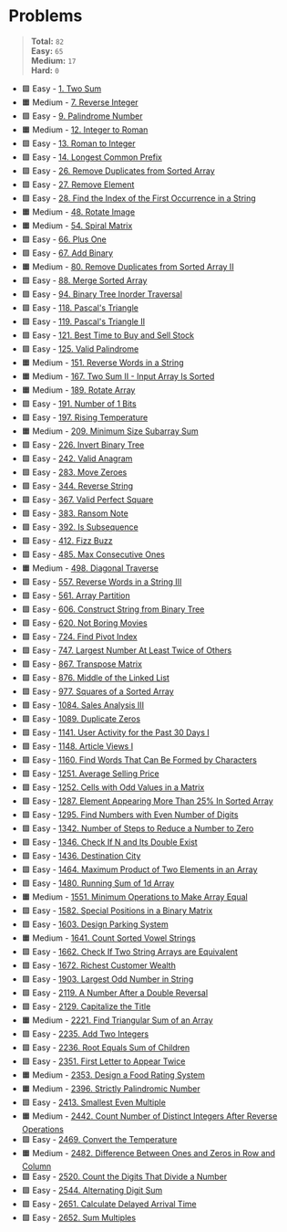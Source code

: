 # Problems

> **Total:** `82` \
> **Easy:** `65` \
> **Medium:** `17` \
> **Hard:** `0` 


* 🟩 Easy - [1. Two Sum](<1. Two Sum.md>)
* 🟧 Medium - [7. Reverse Integer](<7. Reverse Integer.md>)
* 🟩 Easy - [9. Palindrome Number](<9. Palindrome Number.md>)
* 🟧 Medium - [12. Integer to Roman](<12. Integer to Roman.md>)
* 🟩 Easy - [13. Roman to Integer](<13. Roman to Integer.md>)
* 🟩 Easy - [14. Longest Common Prefix](<14. Longest Common Prefix.md>)
* 🟩 Easy - [26. Remove Duplicates from Sorted Array](<26. Remove Duplicates from Sorted Array.md>)
* 🟩 Easy - [27. Remove Element](<27. Remove Element.md>)
* 🟩 Easy - [28. Find the Index of the First Occurrence in a String](<28. Find the Index of the First Occurrence in a String.md>)
* 🟧 Medium - [48. Rotate Image](<48. Rotate Image.md>)
* 🟧 Medium - [54. Spiral Matrix](<54. Spiral Matrix.md>)
* 🟩 Easy - [66. Plus One](<66. Plus One.md>)
* 🟩 Easy - [67. Add Binary](<67. Add Binary.md>)
* 🟧 Medium - [80. Remove Duplicates from Sorted Array II](<80. Remove Duplicates from Sorted Array II.md>)
* 🟩 Easy - [88. Merge Sorted Array](<88. Merge Sorted Array.md>)
* 🟩 Easy - [94. Binary Tree Inorder Traversal](<94. Binary Tree Inorder Traversal.md>)
* 🟩 Easy - [118. Pascal's Triangle](<118. Pascal's Triangle.md>)
* 🟩 Easy - [119. Pascal's Triangle II](<119. Pascal's Triangle II.md>)
* 🟩 Easy - [121. Best Time to Buy and Sell Stock](<121. Best Time to Buy and Sell Stock.md>)
* 🟩 Easy - [125. Valid Palindrome](<125. Valid Palindrome.md>)
* 🟧 Medium - [151. Reverse Words in a String](<151. Reverse Words in a String.md>)
* 🟧 Medium - [167. Two Sum II - Input Array Is Sorted](<167. Two Sum II - Input Array Is Sorted.md>)
* 🟧 Medium - [189. Rotate Array](<189. Rotate Array.md>)
* 🟩 Easy - [191. Number of 1 Bits](<191. Number of 1 Bits.md>)
* 🟩 Easy - [197. Rising Temperature](<197. Rising Temperature.md>)
* 🟧 Medium - [209. Minimum Size Subarray Sum](<209. Minimum Size Subarray Sum.md>)
* 🟩 Easy - [226. Invert Binary Tree](<226. Invert Binary Tree.md>)
* 🟩 Easy - [242. Valid Anagram](<242. Valid Anagram.md>)
* 🟩 Easy - [283. Move Zeroes](<283. Move Zeroes.md>)
* 🟩 Easy - [344. Reverse String](<344. Reverse String.md>)
* 🟩 Easy - [367. Valid Perfect Square](<367. Valid Perfect Square.md>)
* 🟩 Easy - [383. Ransom Note](<383. Ransom Note.md>)
* 🟩 Easy - [392. Is Subsequence](<392. Is Subsequence.md>)
* 🟩 Easy - [412. Fizz Buzz](<412. Fizz Buzz.md>)
* 🟩 Easy - [485. Max Consecutive Ones](<485. Max Consecutive Ones.md>)
* 🟧 Medium - [498. Diagonal Traverse](<498. Diagonal Traverse.md>)
* 🟩 Easy - [557. Reverse Words in a String III](<557. Reverse Words in a String III.md>)
* 🟩 Easy - [561. Array Partition](<561. Array Partition.md>)
* 🟩 Easy - [606. Construct String from Binary Tree](<606. Construct String from Binary Tree.md>)
* 🟩 Easy - [620. Not Boring Movies](<620. Not Boring Movies.md>)
* 🟩 Easy - [724. Find Pivot Index](<724. Find Pivot Index.md>)
* 🟩 Easy - [747. Largest Number At Least Twice of Others](<747. Largest Number At Least Twice of Others.md>)
* 🟩 Easy - [867. Transpose Matrix](<867. Transpose Matrix.md>)
* 🟩 Easy - [876. Middle of the Linked List](<876. Middle of the Linked List.md>)
* 🟩 Easy - [977. Squares of a Sorted Array](<977. Squares of a Sorted Array.md>)
* 🟩 Easy - [1084. Sales Analysis III](<1084. Sales Analysis III.md>)
* 🟩 Easy - [1089. Duplicate Zeros](<1089. Duplicate Zeros.md>)
* 🟩 Easy - [1141. User Activity for the Past 30 Days I](<1141. User Activity for the Past 30 Days I.md>)
* 🟩 Easy - [1148. Article Views I](<1148. Article Views I.md>)
* 🟩 Easy - [1160. Find Words That Can Be Formed by Characters](<1160. Find Words That Can Be Formed by Characters.md>)
* 🟩 Easy - [1251. Average Selling Price](<1251. Average Selling Price.md>)
* 🟩 Easy - [1252. Cells with Odd Values in a Matrix](<1252. Cells with Odd Values in a Matrix.md>)
* 🟩 Easy - [1287. Element Appearing More Than 25% In Sorted Array](<1287. Element Appearing More Than 25 In Sorted Array.md>)
* 🟩 Easy - [1295. Find Numbers with Even Number of Digits](<1295. Find Numbers with Even Number of Digits.md>)
* 🟩 Easy - [1342. Number of Steps to Reduce a Number to Zero](<1342. Number of Steps to Reduce a Number to Zero.md>)
* 🟩 Easy - [1346. Check If N and Its Double Exist](<1346. Check If N and Its Double Exist.md>)
* 🟩 Easy - [1436. Destination City](<1436. Destination City.md>)
* 🟩 Easy - [1464. Maximum Product of Two Elements in an Array](<1464. Maximum Product of Two Elements in an Array.md>)
* 🟩 Easy - [1480. Running Sum of 1d Array](<1480. Running Sum of 1d Array.md>)
* 🟧 Medium - [1551. Minimum Operations to Make Array Equal](<1551. Minimum Operations to Make Array Equal.md>)
* 🟩 Easy - [1582. Special Positions in a Binary Matrix](<1582. Special Positions in a Binary Matrix.md>)
* 🟩 Easy - [1603. Design Parking System](<1603. Design Parking System.md>)
* 🟧 Medium - [1641. Count Sorted Vowel Strings](<1641. Count Sorted Vowel Strings.md>)
* 🟩 Easy - [1662. Check If Two String Arrays are Equivalent](<1662. Check If Two String Arrays are Equivalent.md>)
* 🟩 Easy - [1672. Richest Customer Wealth](<1672. Richest Customer Wealth.md>)
* 🟩 Easy - [1903. Largest Odd Number in String](<1903. Largest Odd Number in String.md>)
* 🟩 Easy - [2119. A Number After a Double Reversal](<2119. A Number After a Double Reversal.md>)
* 🟩 Easy - [2129. Capitalize the Title](<2129. Capitalize the Title.md>)
* 🟧 Medium - [2221. Find Triangular Sum of an Array](<2221. Find Triangular Sum of an Array.md>)
* 🟩 Easy - [2235. Add Two Integers](<2235. Add Two Integers.md>)
* 🟩 Easy - [2236. Root Equals Sum of Children](<2236. Root Equals Sum of Children.md>)
* 🟩 Easy - [2351. First Letter to Appear Twice](<2351. First Letter to Appear Twice.md>)
* 🟧 Medium - [2353. Design a Food Rating System](<2353. Design a Food Rating System.md>)
* 🟧 Medium - [2396. Strictly Palindromic Number](<2396. Strictly Palindromic Number.md>)
* 🟩 Easy - [2413. Smallest Even Multiple](<2413. Smallest Even Multiple.md>)
* 🟧 Medium - [2442. Count Number of Distinct Integers After Reverse Operations](<2442. Count Number of Distinct Integers After Reverse Operations.md>)
* 🟩 Easy - [2469. Convert the Temperature](<2469. Convert the Temperature.md>)
* 🟧 Medium - [2482. Difference Between Ones and Zeros in Row and Column](<2482. Difference Between Ones and Zeros in Row and Column.md>)
* 🟩 Easy - [2520. Count the Digits That Divide a Number](<2520. Count the Digits That Divide a Number.md>)
* 🟩 Easy - [2544. Alternating Digit Sum](<2544. Alternating Digit Sum.md>)
* 🟩 Easy - [2651. Calculate Delayed Arrival Time](<2651. Calculate Delayed Arrival Time.md>)
* 🟩 Easy - [2652. Sum Multiples](<2652. Sum Multiples.md>)
